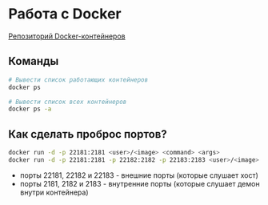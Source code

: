 Работа с Docker
===============

[Репозиторий Docker-контейнеров](https://index.docker.io)

Команды
-------


```sh
# Вывести список работающих контейнеров
docker ps
```

```sh
# Вывести список всех контейнеров
docker ps -a
```

Как сделать проброс портов?
---------------------------
```sh
docker run -d -p 22181:2181 <user>/<image> <command> <args>
docker run -d -p 22181:2181 -p 22182:2182 -p 22183:2183 <user>/<image> <command> <args>
```
 - порты 22181, 22182 и 22183 - внешние порты (которые слушает хост)
 - порты 2181, 2182 и 2183 - внутренние порты (которые слушает демон внутри контейнера)

